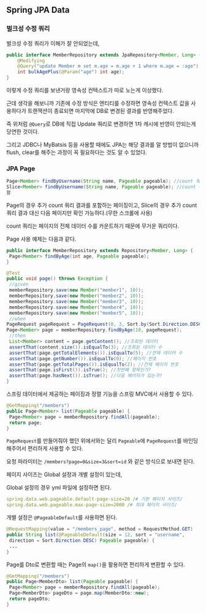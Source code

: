 ## Spring JPA Data 

### 벌크성 수정 쿼리

벌크성 수정 쿼리가 이해가 잘 안되었는데,

```java
public interface MemberRepository extends JpaRepository<Member, Long> {
    @Modifying
    @Query("update Member m set m.age = m.age + 1 where m.age = :age")
    int bulkAgePlus(@Param("age") int age);
}
```

이렇게 수정 쿼리를 보낸거랑 영속성 컨텍스트가 따로 노는게 이상했다.

근데 생각을 해보니까 기존에 수정 방식은 엔티티를 수정하면 영속성 컨텍스트 값을 사용하다가 트랜잭션이 종료되면 마지막에 DB로 변경된 결과를 반영해주었다.

즉 위처럼 `@Query`로 DB에 직접 Update 쿼리로 변경하면 1차 캐시에 반영이 안되는게 당연한 것이다.

그리고 JDBC나 MyBatsis 등을 사용할 때에도 JPA는 해당 결과를 알 방법이 없으니까 flush, clear를 해주는 과정이 꼭 필요하다는 것도 알 수 있었다.

### JPA Page

```java
Page<Member> findByUsername(String name, Pageable pageable); //count 쿼리 사용
Slice<Member> findByUsername(String name, Pageable pageable); //count 쿼리 사용 안
함
```

Page의 경우 추가 count 쿼리 결과를 포함하는 페이징이고, Slice의 경우 추가 count 쿼리 결과 대신 다음 페이지만 확인 가능하다.(무한 스크롤에 사용)

count 쿼리는 페이지의 전체 데이터 수를 카운트하기 때문에 무거운 쿼리이다.

Page 사용 예제는 다음과 같다.

```java
public interface MemberRepository extends Repository<Member, Long> {
 Page<Member> findByAge(int age, Pageable pageable);
}

@Test
public void page() throws Exception {
 //given
 memberRepository.save(new Member("member1", 10));
 memberRepository.save(new Member("member2", 10));
 memberRepository.save(new Member("member3", 10));
 memberRepository.save(new Member("member4", 10));
 memberRepository.save(new Member("member5", 10));
 //when
PageRequest pageRequest = PageRequest(0, 3, Sort.by(Sort.Direction.DESC, "username")); // 파라미터 순서대로 시작 Page(0부터 시작), Page에 데이터 수, Sort 기준
Page<Member> page = memberRepository.findByAge(10, pageRequest);
 //then
 List<Member> content = page.getContent(); //조회된 데이터
 assertThat(content.size()).isEqualTo(3); //조회된 데이터 수
 assertThat(page.getTotalElements()).isEqualTo(5); //전체 데이터 수
 assertThat(page.getNumber()).isEqualTo(0); //페이지 번호
 assertThat(page.getTotalPages()).isEqualTo(2); //전체 페이지 번호
 assertThat(page.isFirst()).isTrue(); //첫번째 항목인가?
 assertThat(page.hasNext()).isTrue(); //다음 페이지가 있는가?
}
```

스프링 데이터에서 제공하는 페이징과 정렬 기능을 스프링 MVC에서 사용할 수 있다.

```java
@GetMapping("/members")
public Page<Member> list(Pageable pageable) {
 Page<Member> page = memberRepository.findAll(pageable);
 return page;
}
```

`PageRequest`를 만들어줘야 했던 위에서와는 달리 `Pageable`에 `PageRequest`를 바인딩 해주어서 편리하게 사용할 수 있다.

요청 파라미터는 `/members?page=0&size=3&sort=id` 와 같은 방식으로 보내면 된다.

페이지 사이즈는 Global 설정과 개별 설정이 있는데, 

Global 설정의 경우 yml 파일에 설정하면 된다.

```yml
spring.data.web.pageable.default-page-size=20 /# 기본 페이지 사이즈/
spring.data.web.pageable.max-page-size=2000 /# 최대 페이지 사이즈/
```

개별 설정은 `@PageableDefault`를 사용하면 된다.

```java
@RequestMapping(value = "/members_page", method = RequestMethod.GET)
public String list(@PageableDefault(size = 12, sort = "username",
 direction = Sort.Direction.DESC) Pageable pageable) {
 ...
}
```

Page를 Dto로 변환할 때는 Page의 `map()`을 활용하면 편리하게 변환할 수 있다.

```java
@GetMapping("/members")
public Page<MemberDto> list(Pageable pageable) {
 Page<Member> page = memberRepository.findAll(pageable);
 Page<MemberDto> pageDto = page.map(MemberDto::new);
 return pageDto;
}
```